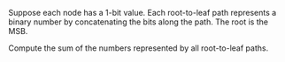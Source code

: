 Suppose each node has a 1-bit value. Each root-to-leaf path represents a
binary number by concatenating the bits along the path. The root is the MSB.

Compute the sum of the numbers represented by all root-to-leaf paths.
